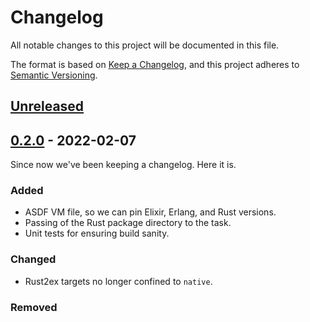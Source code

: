 # Changelog
All notable changes to this project will be documented in this file.

The format is based on [Keep a Changelog](https://keepachangelog.com/en/1.0.0/),
and this project adheres to [Semantic Versioning](https://semver.org/spec/v2.0.0.html).

## [Unreleased]

## [0.2.0] - 2022-02-07

Since now we've been keeping a changelog. Here it is.

### Added
- ASDF VM file, so we can pin Elixir, Erlang, and Rust versions.
- Passing of the Rust package directory to the task.
- Unit tests for ensuring build sanity.

### Changed
- Rust2ex targets no longer confined to `native`.

### Removed

[Unreleased]: https://github.com/Vor-Tech/Rust2Ex/compare/v0.2.0...HEAD
[0.2.0]: https://github.com/Vor-Tech/Rust2Ex/releases/tag/v0.2.0
